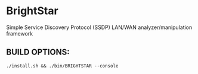 # BrightStar
Simple Service Discovery Protocol (SSDP) LAN/WAN analyzer/manipulation framework


## BUILD OPTIONS:
`./install.sh && ./bin/BRIGHTSTAR --console`
